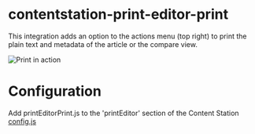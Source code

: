 # contentstation-print-editor-print
This integration adds an option to the actions menu (top right) to print the plain text and metadata of the article or the compare view. 

![Print in action](https://github.com/WoodWing/contentstation-print-editor-print/blob/master/Print%20Editor%20-%20Print.gif "Print in action")

# Configuration
Add printEditorPrint.js to the 'printEditor' section of the Content Station [config.js](https://helpcenter.woodwing.com/hc/en-us/articles/115005560243-Configuring-Content-Station-Aurora) 

